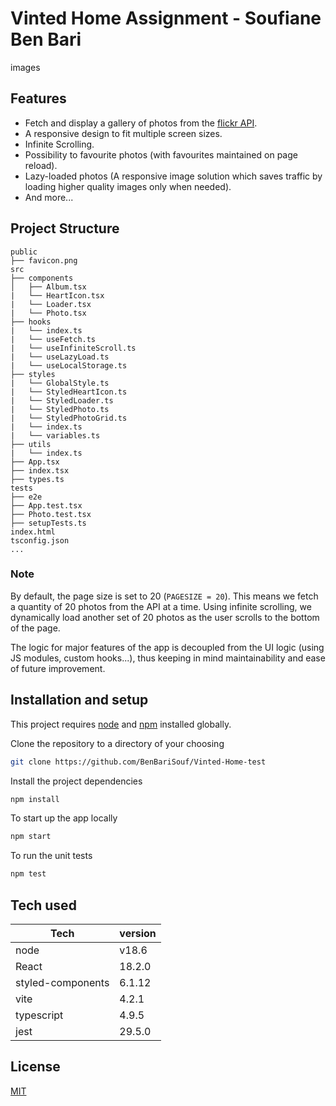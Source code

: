 # Vinted Home Assignment - Soufiane Ben Bari 

images


## Features

- Fetch and display a gallery of photos from the [flickr API](https://www.flickr.com/services/api/flickr.photos.search.html).
- A responsive design to fit multiple screen sizes.
- Infinite Scrolling.
- Possibility to favourite photos (with favourites maintained on page reload).
- Lazy-loaded photos (A responsive image solution which saves traffic by loading higher quality images only when needed).
- And more...

## Project Structure

```
public
├── favicon.png
src
├── components
│   ├── Album.tsx
|   └── HeartIcon.tsx
|   └── Loader.tsx
|   └── Photo.tsx
├── hooks
|   └── index.ts
|   └── useFetch.ts
|   └── useInfiniteScroll.ts
|   └── useLazyLoad.ts
|   └── useLocalStorage.ts
├── styles
|   └── GlobalStyle.ts
|   └── StyledHeartIcon.ts
|   └── StyledLoader.ts
|   └── StyledPhoto.ts
|   └── StyledPhotoGrid.ts
|   └── index.ts
|   └── variables.ts
├── utils
|   └── index.ts
├── App.tsx
├── index.tsx
├── types.ts
tests
├── e2e
├── App.test.tsx
├── Photo.test.tsx
├── setupTests.ts
index.html
tsconfig.json
...
```

### Note
By default, the page size is set to 20 (`PAGESIZE = 20`). This means we fetch a quantity of 20 photos from the API at a time. Using infinite scrolling, we dynamically load another set of 20 photos as the user scrolls to the bottom of the page.

The logic for major features of the app is decoupled from the UI logic (using JS modules, custom hooks...), thus keeping in mind maintainability and ease of future improvement.


## Installation and setup

This project requires [node](http://nodejs.org) and [npm](https://npmjs.com) installed globally.

Clone the repository to a directory of your choosing

```sh
git clone https://github.com/BenBariSouf/Vinted-Home-test
```

Install the project dependencies

```sh
npm install
```


To start up the app locally

```sh
npm start
```

To run the unit tests

```sh
npm test
```

## Tech used

| Tech       | version |
| ---------- | ------- |
| node       | v18.6   |
| React      | 18.2.0  |
| styled-components       | 6.1.12  |
| vite       | 4.2.1   |
| typescript | 4.9.5   |
| jest        | 29.5.0  |

## License

[MIT](https://github.com/BenBariSouf/Vinted-Home-test/blob/main/LICENSE)

